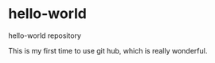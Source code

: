 # hello-world
hello-world repository

This is my first time to use git hub, which is really wonderful.
